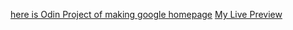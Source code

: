 <a href="https://www.theodinproject.com/courses/foundations/lessons/html-css">here is Odin Project of making google homepage</a>
<a href="https://j9011303.github.io/google-homepage/">My Live Preview </a>
